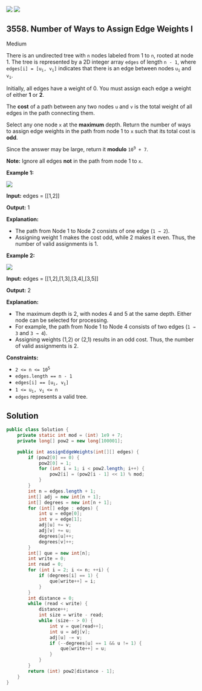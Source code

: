 [![](https://img.shields.io/github/stars/javadev/LeetCode-in-Java?label=Stars&style=flat-square)](https://github.com/javadev/LeetCode-in-Java)
[![](https://img.shields.io/github/forks/javadev/LeetCode-in-Java?label=Fork%20me%20on%20GitHub%20&style=flat-square)](https://github.com/javadev/LeetCode-in-Java/fork)

## 3558\. Number of Ways to Assign Edge Weights I

Medium

There is an undirected tree with `n` nodes labeled from 1 to `n`, rooted at node 1. The tree is represented by a 2D integer array `edges` of length `n - 1`, where <code>edges[i] = [u<sub>i</sub>, v<sub>i</sub>]</code> indicates that there is an edge between nodes <code>u<sub>i</sub></code> and <code>v<sub>i</sub></code>.

Initially, all edges have a weight of 0. You must assign each edge a weight of either **1** or **2**.

The **cost** of a path between any two nodes `u` and `v` is the total weight of all edges in the path connecting them.

Select any one node `x` at the **maximum** depth. Return the number of ways to assign edge weights in the path from node 1 to `x` such that its total cost is **odd**.

Since the answer may be large, return it **modulo** <code>10<sup>9</sup> + 7</code>.

**Note:** Ignore all edges **not** in the path from node 1 to `x`.

**Example 1:**

![](https://assets.leetcode.com/uploads/2025/03/23/screenshot-2025-03-24-at-060006.png)

**Input:** edges = \[\[1,2]]

**Output:** 1

**Explanation:**

*   The path from Node 1 to Node 2 consists of one edge (`1 → 2`).
*   Assigning weight 1 makes the cost odd, while 2 makes it even. Thus, the number of valid assignments is 1.

**Example 2:**

![](https://assets.leetcode.com/uploads/2025/03/23/screenshot-2025-03-24-at-055820.png)

**Input:** edges = \[\[1,2],[1,3],[3,4],[3,5]]

**Output:** 2

**Explanation:**

*   The maximum depth is 2, with nodes 4 and 5 at the same depth. Either node can be selected for processing.
*   For example, the path from Node 1 to Node 4 consists of two edges (`1 → 3` and `3 → 4`).
*   Assigning weights (1,2) or (2,1) results in an odd cost. Thus, the number of valid assignments is 2.

**Constraints:**

*   <code>2 <= n <= 10<sup>5</sup></code>
*   `edges.length == n - 1`
*   <code>edges[i] == [u<sub>i</sub>, v<sub>i</sub>]</code>
*   <code>1 <= u<sub>i</sub>, v<sub>i</sub> <= n</code>
*   `edges` represents a valid tree.

## Solution

```java
public class Solution {
    private static int mod = (int) 1e9 + 7;
    private long[] pow2 = new long[100001];

    public int assignEdgeWeights(int[][] edges) {
        if (pow2[0] == 0) {
            pow2[0] = 1;
            for (int i = 1; i < pow2.length; i++) {
                pow2[i] = (pow2[i - 1] << 1) % mod;
            }
        }
        int n = edges.length + 1;
        int[] adj = new int[n + 1];
        int[] degrees = new int[n + 1];
        for (int[] edge : edges) {
            int u = edge[0];
            int v = edge[1];
            adj[u] += v;
            adj[v] += u;
            degrees[u]++;
            degrees[v]++;
        }
        int[] que = new int[n];
        int write = 0;
        int read = 0;
        for (int i = 2; i <= n; ++i) {
            if (degrees[i] == 1) {
                que[write++] = i;
            }
        }
        int distance = 0;
        while (read < write) {
            distance++;
            int size = write - read;
            while (size-- > 0) {
                int v = que[read++];
                int u = adj[v];
                adj[u] -= v;
                if (--degrees[u] == 1 && u != 1) {
                    que[write++] = u;
                }
            }
        }
        return (int) pow2[distance - 1];
    }
}
```